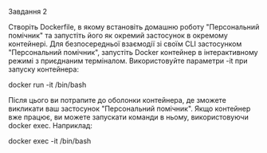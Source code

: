 Завдання 2

Створіть Dockerfile, в якому встановіть домашню роботу "Персональний помічник" та запустіть його як окремий застосунок в окремому контейнері.
Для безпосередньої взаємодії зі своїм CLI застосунком "Персональний помічник", запустіть Docker контейнер в інтерактивному режимі з приєднаним терміналом. Використовуйте параметри -it при запуску контейнера:

docker run -it <image-name> /bin/bash

Після цього ви потрапите до оболонки контейнера, де зможете викликати ваш застосунок "Персональний помічник".
Якщо контейнер вже працює, ви можете запускати команди в ньому, використовуючи docker exec. Наприклад:

docker exec -it <container-id> /bin/bash
